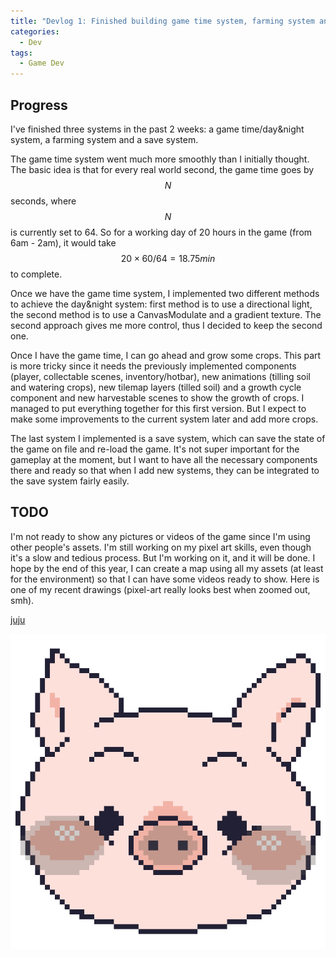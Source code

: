 ```yaml
---
title: "Devlog 1: Finished building game time system, farming system and save system"
categories: 
  - Dev
tags:
  - Game Dev
---
```


## Progress
I've finished three systems in the past 2 weeks: a game time/day&night system, a farming system and a save system.

The game time system went much more smoothly than I initially thought. The basic
idea is that for every real world second, the game time goes by $$N$$ seconds,
where $$N$$ is currently set to 64. So for a working day of 20 hours in the game (from 6am - 2am), it would take $$20 \times 60/64 = 18.75 min$$ to complete.

Once we have the game time system, I implemented two different methods to achieve the day&night system: first method is to use a directional light, the second method is to use a CanvasModulate and a gradient texture. The second approach gives me more control, thus I decided to keep the second one.

Once I have the game time, I can go ahead and grow some crops. This part is more
tricky since it needs the previously implemented components (player, collectable scenes, inventory/hotbar), new animations (tilling soil and watering crops), new tilemap layers (tilled soil) and a growth cycle component and new harvestable scenes to show the growth of crops. I managed to put everything together for this first version. But I expect to make some improvements to the current system later and add more crops.

The last system I implemented is a save system, which can save the state of the
game on file and re-load the game. It's not super important for the gameplay at
the moment, but I want to have all the necessary components there and ready so
that when I add new systems, they can be integrated to the save system fairly
easily.

## TODO
I'm not ready to show any pictures or videos of the game since I'm using other
people's assets. I'm still working on my pixel art skills, even though it's a slow and
tedious process. But I'm working on it, and it will be done. I hope by the end
of this year, I can create a map using all my assets (at least for the
environment) so that I can have some videos ready to show. Here is one of my
recent drawings (pixel-art really looks best when zoomed out, smh).

[juju](https://raw.githubusercontent.com/imkaywu/pixel-art-practice/main/0006_juju.png)

<div class="img_row">
    <img class="col two" src="https://raw.githubusercontent.com/imkaywu/pixel-art-practice/main/0006_juju_x10.png" alt="" title="juju"/>
</div>

